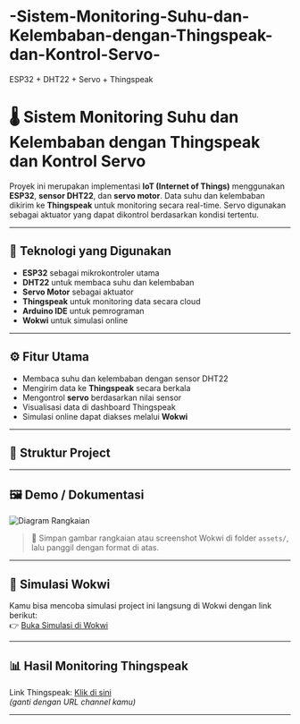 # -Sistem-Monitoring-Suhu-dan-Kelembaban-dengan-Thingspeak-dan-Kontrol-Servo-
ESP32 + DHT22 + Servo + Thingspeak
# 🌡️ Sistem Monitoring Suhu dan Kelembaban dengan Thingspeak dan Kontrol Servo

Proyek ini merupakan implementasi **IoT (Internet of Things)** menggunakan **ESP32**, **sensor DHT22**, dan **servo motor**. Data suhu dan kelembaban dikirim ke **Thingspeak** untuk monitoring secara real-time. Servo digunakan sebagai aktuator yang dapat dikontrol berdasarkan kondisi tertentu.

---

## 🚀 Teknologi yang Digunakan
- **ESP32** sebagai mikrokontroler utama  
- **DHT22** untuk membaca suhu dan kelembaban  
- **Servo Motor** sebagai aktuator  
- **Thingspeak** untuk monitoring data secara cloud  
- **Arduino IDE** untuk pemrograman  
- **Wokwi** untuk simulasi online  

---

## ⚙️ Fitur Utama
- Membaca suhu dan kelembaban dengan sensor DHT22  
- Mengirim data ke **Thingspeak** secara berkala  
- Mengontrol **servo** berdasarkan nilai sensor  
- Visualisasi data di dashboard Thingspeak  
- Simulasi online dapat diakses melalui **Wokwi**  

---

## 📂 Struktur Project

---

## 🖼️ Demo / Dokumentasi
![Diagram Rangkaian](assets/demo.png)

> 📌 Simpan gambar rangkaian atau screenshot Wokwi di folder `assets/`, lalu panggil dengan format di atas.

---

## 🔗 Simulasi Wokwi
Kamu bisa mencoba simulasi project ini langsung di Wokwi dengan link berikut:  
👉 [Buka Simulasi di Wokwi](https://wokwi.com/projects/417035016743304193)  

---

## 📊 Hasil Monitoring Thingspeak
Link Thingspeak: [Klik di sini](https://thingspeak.mathworks.com/channels/2769622/private_show)  
*(ganti dengan URL channel kamu)*

---


